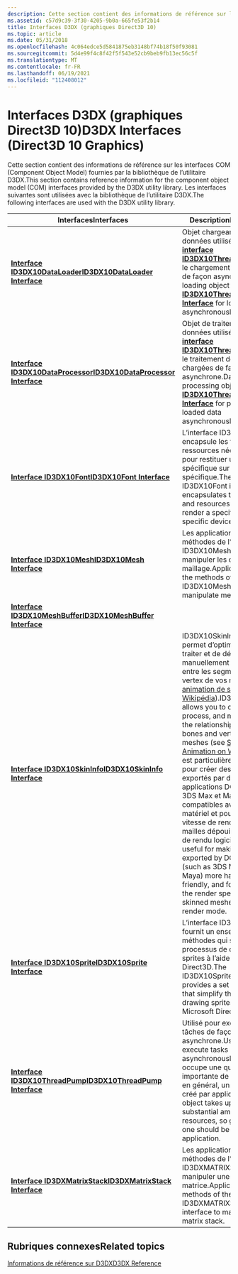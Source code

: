 ```yaml
---
description: Cette section contient des informations de référence sur les interfaces COM (Component Object Model) fournies par la bibliothèque de l’utilitaire D3DX dans les graphiques Direct3D 10.
ms.assetid: c57d9c39-3f30-4205-9b0a-665fe53f2b14
title: Interfaces D3DX (graphiques Direct3D 10)
ms.topic: article
ms.date: 05/31/2018
ms.openlocfilehash: 4c064edce5d5841875eb3148bf74b18f50f93081
ms.sourcegitcommit: 5d4e99f4c8f42f5f543e52cb9beb9fb13ec56c5f
ms.translationtype: MT
ms.contentlocale: fr-FR
ms.lasthandoff: 06/19/2021
ms.locfileid: "112408012"
---
```

# <a name="d3dx-interfaces-direct3d-10-graphics"></a><span data-ttu-id="eb332-103">Interfaces D3DX (graphiques Direct3D 10)</span><span class="sxs-lookup"><span data-stu-id="eb332-103">D3DX Interfaces (Direct3D 10 Graphics)</span></span>

<span data-ttu-id="eb332-104">Cette section contient des informations de référence sur les interfaces COM (Component Object Model) fournies par la bibliothèque de l’utilitaire D3DX.</span><span class="sxs-lookup"><span data-stu-id="eb332-104">This section contains reference information for the component object model (COM) interfaces provided by the D3DX utility library.</span></span> <span data-ttu-id="eb332-105">Les interfaces suivantes sont utilisées avec la bibliothèque de l’utilitaire D3DX.</span><span class="sxs-lookup"><span data-stu-id="eb332-105">The following interfaces are used with the D3DX utility library.</span></span>



| <span data-ttu-id="eb332-106">Interfaces</span><span class="sxs-lookup"><span data-stu-id="eb332-106">Interfaces</span></span>                                                     | <span data-ttu-id="eb332-107">Description</span><span class="sxs-lookup"><span data-stu-id="eb332-107">Description</span></span>                                                                                                                                                                                                                                                                                                                                                                                                                        |
|----------------------------------------------------------------|------------------------------------------------------------------------------------------------------------------------------------------------------------------------------------------------------------------------------------------------------------------------------------------------------------------------------------------------------------------------------------------------------------------------------------|
| [<span data-ttu-id="eb332-108">**Interface ID3DX10DataLoader**</span><span class="sxs-lookup"><span data-stu-id="eb332-108">**ID3DX10DataLoader Interface**</span></span>](id3dx10dataloader.md)       | <span data-ttu-id="eb332-109">Objet chargeant des données utilisé par l' [**interface ID3DX10ThreadPump**](id3dx10threadpump.md) pour le chargement des données de façon asynchrone.</span><span class="sxs-lookup"><span data-stu-id="eb332-109">Data loading object used by [**ID3DX10ThreadPump Interface**](id3dx10threadpump.md) for loading data asynchronously.</span></span><br/>                                                                                                                                                                                                                                                                                                   |
| [<span data-ttu-id="eb332-110">**Interface ID3DX10DataProcessor**</span><span class="sxs-lookup"><span data-stu-id="eb332-110">**ID3DX10DataProcessor Interface**</span></span>](id3dx10dataprocessor.md) | <span data-ttu-id="eb332-111">Objet de traitement de données utilisé par l' [**interface ID3DX10ThreadPump**](id3dx10threadpump.md) pour le traitement des données chargées de façon asynchrone.</span><span class="sxs-lookup"><span data-stu-id="eb332-111">Data processing object used by [**ID3DX10ThreadPump Interface**](id3dx10threadpump.md) for processing loaded data asynchronously.</span></span><br/>                                                                                                                                                                                                                                                                                      |
| [<span data-ttu-id="eb332-112">**Interface ID3DX10Font**</span><span class="sxs-lookup"><span data-stu-id="eb332-112">**ID3DX10Font Interface**</span></span>](id3dx10font.md)                   | <span data-ttu-id="eb332-113">L’interface ID3DX10Font encapsule les textures et les ressources nécessaires pour restituer une police spécifique sur un appareil spécifique.</span><span class="sxs-lookup"><span data-stu-id="eb332-113">The ID3DX10Font interface encapsulates the textures and resources needed to render a specific font on a specific device.</span></span><br/>                                                                                                                                                                                                                                                                                                |
| [<span data-ttu-id="eb332-114">**Interface ID3DX10Mesh**</span><span class="sxs-lookup"><span data-stu-id="eb332-114">**ID3DX10Mesh Interface**</span></span>](id3dx10mesh.md)                   | <span data-ttu-id="eb332-115">Les applications utilisent les méthodes de l’interface ID3DX10Mesh pour manipuler les objets de maillage.</span><span class="sxs-lookup"><span data-stu-id="eb332-115">Applications use the methods of the ID3DX10Mesh interface to manipulate mesh objects.</span></span><br/>                                                                                                                                                                                                                                                                                                                                   |
| [<span data-ttu-id="eb332-116">**Interface ID3DX10MeshBuffer**</span><span class="sxs-lookup"><span data-stu-id="eb332-116">**ID3DX10MeshBuffer Interface**</span></span>](id3dx10meshbuffer.md)       |                                                                                                                                                                                                                                                                                                                                                                                                                                    |
| [<span data-ttu-id="eb332-117">**Interface ID3DX10SkinInfo**</span><span class="sxs-lookup"><span data-stu-id="eb332-117">**ID3DX10SkinInfo Interface**</span></span>](id3dx10skininfo.md)           | <span data-ttu-id="eb332-118">ID3DX10SkinInfo vous permet d’optimiser, de traiter et de définir manuellement la relation entre les segments et les vertex de vos mailles (voir [animation de squelette sur Wikipédia](https://en.wikipedia.org/wiki/Skeletal_animation)).</span><span class="sxs-lookup"><span data-stu-id="eb332-118">ID3DX10SkinInfo allows you to optimize, process, and manually set the relationship between bones and vertices in your meshes (see [Skeletal Animation on Wikipedia](https://en.wikipedia.org/wiki/Skeletal_animation)).</span></span> <span data-ttu-id="eb332-119">Il est particulièrement utile pour créer des fichiers. x exportés par des applications DCC (telles que 3DS Max et Maya) plus compatibles avec le matériel et pour améliorer la vitesse de rendu de vos mailles dépouillées en mode de rendu logiciel.</span><span class="sxs-lookup"><span data-stu-id="eb332-119">It is most useful for making .x files exported by DCC Apps (such as 3DS Max and Maya) more hardware-friendly, and for improving the render speed of your skinned meshes in software render mode.</span></span><br/> |
| [<span data-ttu-id="eb332-120">**Interface ID3DX10Sprite**</span><span class="sxs-lookup"><span data-stu-id="eb332-120">**ID3DX10Sprite Interface**</span></span>](id3dx10sprite.md)               | <span data-ttu-id="eb332-121">L’interface ID3DX10Sprite fournit un ensemble de méthodes qui simplifient le processus de dessin de sprites à l’aide de Microsoft Direct3D.</span><span class="sxs-lookup"><span data-stu-id="eb332-121">The ID3DX10Sprite interface provides a set of methods that simplify the process of drawing sprites using Microsoft Direct3D.</span></span><br/>                                                                                                                                                                                                                                                                                            |
| [<span data-ttu-id="eb332-122">**Interface ID3DX10ThreadPump**</span><span class="sxs-lookup"><span data-stu-id="eb332-122">**ID3DX10ThreadPump Interface**</span></span>](id3dx10threadpump.md)       | <span data-ttu-id="eb332-123">Utilisé pour exécuter des tâches de façon asynchrone.</span><span class="sxs-lookup"><span data-stu-id="eb332-123">Used to execute tasks asynchronously.</span></span> <span data-ttu-id="eb332-124">Cet objet occupe une quantité importante de ressources. en général, un seul doit être créé par application.</span><span class="sxs-lookup"><span data-stu-id="eb332-124">This object takes up a substantial amount of resources, so generally only one should be created per application.</span></span><br/>                                                                                                                                                                                                                                                                  |
| [<span data-ttu-id="eb332-125">**Interface ID3DXMatrixStack**</span><span class="sxs-lookup"><span data-stu-id="eb332-125">**ID3DXMatrixStack Interface**</span></span>](d3d10-id3dxmatrixstack.md)   | <span data-ttu-id="eb332-126">Les applications utilisent les méthodes de l’interface ID3DXMATRIXStack pour manipuler une pile de matrice.</span><span class="sxs-lookup"><span data-stu-id="eb332-126">Applications use the methods of the ID3DXMATRIXStack interface to manipulate a matrix stack.</span></span><br/>                                                                                                                                                                                                                                                                                                                            |



 

## <a name="related-topics"></a><span data-ttu-id="eb332-127">Rubriques connexes</span><span class="sxs-lookup"><span data-stu-id="eb332-127">Related topics</span></span>

<dl> <dt>

[<span data-ttu-id="eb332-128">Informations de référence sur D3DX</span><span class="sxs-lookup"><span data-stu-id="eb332-128">D3DX Reference</span></span>](d3d10-graphics-reference-d3dx10.md)
</dt> </dl>

 

 




